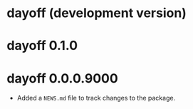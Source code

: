 # dayoff (development version)

# dayoff 0.1.0

# dayoff 0.0.0.9000

* Added a `NEWS.md` file to track changes to the package.

